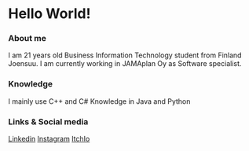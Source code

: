 # Hello World!

### About me
I am 21 years old Business Information Technology student from Finland Joensuu.
I am currently working in JAMAplan Oy as Software specialist.

### Knowledge
I mainly use C++ and C#
Knowledge in Java and Python

### Links & Social media

[Linkedin](https://www.linkedin.com/in/aleksi-putkonen-4230761a6/)
[Instagram](https://www.instagram.com/aleksiputkone/)
[ItchIo](https://rykae.itch.io/btl)
